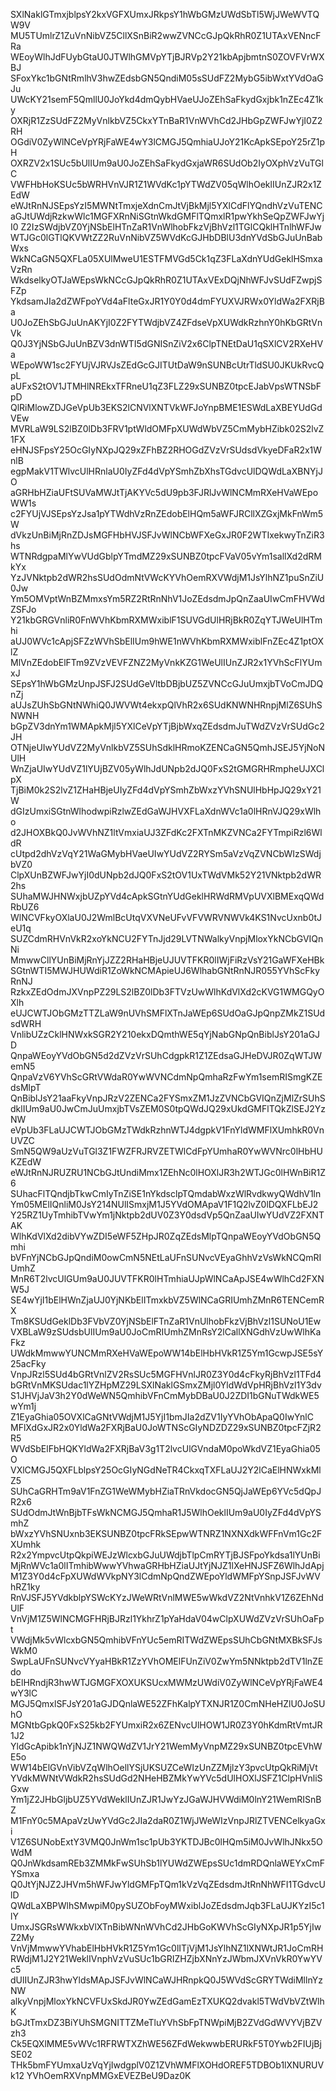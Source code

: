 SXlNaklGTmxjblpsY2kxVGFXUmxJRkpsY1hWbGMzUWdSbTl5WjJWeWVTQW9V
MU5TUmlrZ1ZuVnNibVZ5CllXSnBiR2wwZVNCcGJpQkRhR0Z1UTAxVENncFRa
WEoyWlhJdFUybGtaU0JTWlhGMVpYTjBJRVp2Y21kbApjbmtnS0ZOVFVrWXBJ
SFoxYkc1bGNtRmlhV3hwZEdsbGN5QndiM05sSUdFZ2MybG5ibWxtYVdOaGJu
UWcKY21semF5QmllU0JoYkd4dmQybHVaeUJoZEhSaFkydGxjbk1nZEc4Z1ky
OXRjR1ZzSUdFZ2MyVnlkbVZ5CkxYTnBaR1VnWVhCd2JHbGpZWFJwYjI0Z2RH
OGdiV0ZyWlNCeVpYRjFaWE4wY3lCMGJ5QmhiaUJoY21KcApkSEpoY25rZ1pH
OXRZV2x1SUc5bUlIUm9aU0JoZEhSaFkydGxjaWR6SUdOb2IyOXphVzVuTGlC
VWFHbHoKSUc5bWRHVnVJR1Z1WVdKc1pYTWdZV05qWlhOeklIUnZJR2x1ZEdW
eWJtRnNJSEpsYzI5MWNtTmxjeXdnCmJtVjBkMjl5YXlCdFlYQndhVzVuTENC
aGJtUWdjRzkwWlc1MGFXRnNiSGtnWkdGMFlTQmxlR1pwYkhSeQpZWFJwYjI0
Z2IzSWdjbVZ0YjNSbElHTnZaR1VnWlhobFkzVjBhVzl1TGlCQklHTnlhWFJw
WTJGc0lGTlQKVWtZZ2RuVnNibVZ5WVdKcGJHbDBlU3dnYVdSbGJuUnBabWxs
WkNCaGN5QXFLa05XUlMweU1ESTFMVGd5Ck1qZ3FLaXdnYUdGeklHSmxaVzRn
WkdselkyOTJaWEpsWkNCcGJpQkRhR0Z1UTAxVExDQjNhWFJvSUdFZwpjSFZp
YkdsamJIa2dZWFpoYVd4aFlteGxJR1Y0Y0d4dmFYUXVJRWx0YldWa2FXRjBa
U0JoZEhSbGJuUnAKYjI0Z2FYTWdjbVZ4ZFdseVpXUWdkRzhnY0hKbGRtVnVk
Q0J3YjNSbGJuUnBZV3dnWTI5dGNISnZiV2x6ClpTNEtDaU1qSXlCV2RXeHVa
WEpoWW1sc2FYUjVJRVJsZEdGcGJITUtDaW9nSUNBcUtrTldSU0JKUkRvcQpL
aUFxS2tOV1JTMHlNREkxTFRneU1qZ3FLZ29xSUNBZ0tpcEJabVpsWTNSbFpD
QlRiMlowZDJGeVpUb3EKS2lCNVlXNTVkWFJoYnpBME1ESWdLaXBEYUdGdVEw
MVRLaW9LS2lBZ0lDb3FRV1ptWldOMFpXUWdWbVZ5CmMybHZibk02S2lvZ1FX
eHNJSFpsY25OcGIyNXpJQ29xZFhBZ2RHOGdZVzVrSUdsdVkyeDFaR2x1WnlB
egpMakV1TWlvcUlHRnlaU0IyZFd4dVpYSmhZbXhsTGdvcUlDQWdLaXBNYjJO
aGRHbHZiaUFtSUVaMWJtTjAKYVc5dU9pb3FJRlJvWlNCMmRXeHVaWEpoWW1s
c2FYUjVJSEpsYzJsa1pYTWdhVzRnZEdobElHQm5aWFJRCllXZGxjMkFnWm5W
dVkzUnBiMjRnZDJsMGFHbHVJSFJvWlNCbWFXeGxJR0F2WTIxekwyTnZiR3hs
WTNRdgpaMlYwVUdGblpYTmdMZ29xSUNBZ0tpcFVaV05vYm1sallXd2dRMkYx
YzJVNktpb2dWR2hsSUdOdmNtVWcKYVhOemRXVWdjM1JsYlhNZ1puSnZiU0Jw
Ym5OMVptWnBZMmxsYm5RZ2RtRnNhV1JoZEdsdmJpQnZaaUIwCmFHVWdZSFJo
Y21kbGRGVnliR0FnWVhKbmRXMWxiblF1SUVGdUlHRjBkR0ZqYTJWeUlHTmhi
aUJ0WVc1cApjSFZzWVhSbElIUm9hWE1nWVhKbmRXMWxiblFnZEc4Z1ptOXlZ
MlVnZEdobElFTm9ZVzVEVFZNZ2MyVnkKZG1WeUlIUnZJR2x1YVhScFlYUmxJ
SEpsY1hWbGMzUnpJSFJ2SUdGeVltbDBjbUZ5ZVNCcGJuUmxjbTVoCmJDQnZj
aUJsZUhSbGNtNWhiQ0JWVWt4ekxpQlVhR2x6SUdKNWNHRnpjMlZ6SUhSNWNH
bGpZV3dnYm1WMApkMjl5YXlCeVpYTjBjbWxqZEdsdmJuTWdZVzVrSUdGc2JH
OTNjeUIwYUdVZ2MyVnlkbVZ5SUhSdklHRmoKZENCaGN5QmhJSEJ5YjNoNUlH
WnZjaUIwYUdVZ1lYUjBZV05yWlhJdUNpb2dJQ0FxS2tGMGRHRmpheUJXClpX
TjBiM0k2S2lvZ1ZHaHBjeUIyZFd4dVpYSmhZbWxzYVhSNUlHbHpJQ29xY21W
dGIzUmxiSGtnWlhodwpiRzlwZEdGaWJHVXFLaXdnWVc1a0lHRnVJQ29xWlho
d2JHOXBkQ0JvWVhNZ1ltVmxiaUJ3ZFdKc2FXTnMKZVNCa2FYTmpiRzl6WldR
cUtpd2dhVzVqY21WaGMybHVaeUIwYUdVZ2RYSm5aVzVqZVNCbWIzSWdjbVZ0
ClpXUnBZWFJwYjI0dUNpb2dJQ0FxS2tOV1UxTWdVMk52Y21VNktpb2dWR2hs
SUhaMWJHNWxjbUZpYVd4cApkSGtnYUdGeklHRWdRMVpUVXlBMExqQWdRbUZ6
WlNCVFkyOXlaU0J2WmlBcUtqVXVNeUFvVFVWRVNWVk4KS1NvcUxnb0tJeU1q
SUZCdmRHVnVkR2xoYkNCU2FYTnJjd29LVTNWalkyVnpjMloxYkNCbGVIQnNi
MmwwCllYUnBiMjRnYjJZZ2RHaHBjeUJUVTFKR0lIWjFiRzVsY21GaWFXeHBk
SGtnWTI5MWJHUWdiR1ZoWkNCMApieUJ6WlhabGNtRnNJR055YVhScFkyRnNJ
RzkxZEdOdmJXVnpPZ29LS2lBZ0lDb3FTVzUwWlhKdVlXd2cKVG1WMGQyOXlh
eUJCWTJObGMzTTZLaW9nUVhSMFlXTnJaWEp6SUdOaGJpQnpZMkZ1SUdsdWRH
VnlibUZzCklHNWxkSGR2Y210ekxDQmthWE5qYjNabGNpQnBiblJsY201aGJD
QnpaWEoyYVdObGN5d2dZVzVrSUhCdgpkR1Z1ZEdsaGJHeDVJR0ZqWTJWemN5
QnpaVzV6YVhScGRtVWdaR0YwWVNCdmNpQmhaRzFwYm1semRISmgKZEdsMlpT
QnBiblJsY21aaFkyVnpJRzV2ZENCa2FYSmxZM1JzZVNCbGVIQnZjMlZrSUhS
dklIUm9aU0JwCmJuUmxjbTVsZEM0S0tpQWdJQ29xUkdGMFlTQkZlSEJ2YzNW
eVpUb3FLaUJCWTJObGMzTWdkRzhnWTJ4dgpkV1FnYldWMFlXUmhkR0VnUVZC
SmN5QW9aUzVuTGl3Z1FWZFRJRVZETWlCdFpYUmhaR0YwWVNrc0lHbHUKZEdW
eWJtRnNJRUZRU1NCbGJtUndiMmx1ZEhNc0lHOXlJR3h2WTJGc0lHWnBiR1Z6
SUhacFlTQndjbTkwCmIyTnZiSE1nYkdsclpTQmdabWxzWlRvdkwyQWdhV1ln
Ym05MElIQnliM0JsY214NUlISmxjM1J5YVdOMApaV1F1Q2lvZ0lDQXFLbEJ2
Y25RZ1UyTmhibTVwYm1jNktpb2dUV0Z3Y0dsdVp5QnZaaUIwYUdVZ2FXNTAK
WlhKdVlXd2dibVYwZDI5eWF5ZHpJR0ZqZEdsMlpTQnpaWEoyYVdObGN5Qmhi
bVFnYjNCbGJpQndiM0owCmN5NEtLaUFnSUNvcVEyaGhhVzVsWkNCQmRIUmhZ
MnR6T2lvcUlGUm9aU0JUVTFKR0lHTmhiaUJpWlNCaApJSE4wWlhCd2FXNW5J
SE4wYjI1bElHWnZjaUJ0YjNKbElITmxkbVZ5WlNCaGRIUmhZMnR6TENCemRX
Tm8KSUdGeklDb3FVbVZ0YjNSbElFTnZaR1VnUlhobFkzVjBhVzl1SUNoU1Ew
VXBLaW9zSUdsbUlIUm9aU0JoCmRIUmhZMnRsY2lCallXNGdhVzUwWlhKaFkz
UWdkMmwwYUNCMmRXeHVaWEpoWW14bElHbHVkR1Z5Ym1GcwpJSE5sY25acFky
VnpJRzl5SUd4bGRtVnlZV2RsSUc5MGFHVnlJR0Z3Y0d4cFkyRjBhVzl1TFd4
bGRtVnMKSUdac1lYZHpMZ29LSXlNaklGSmxZMjl0YldWdVpHRjBhVzl1Y3dv
S1JHVjJaV3h2Y0dWeWN5QmhibVFnCmMybDBaU0J2ZDI1bGNuTWdkWE5wYm1j
Z1EyaGhia05OVXlCaGNtVWdjM1J5YjI1bmJIa2dZV1IyYVhObApaQ0IwYnlC
MFlXdGxJR2x0YldWa2FXRjBaU0JoWTNScGIyNDZDZ29xSUNBZ0tpcFZjR2R5
WVdSbElFbHQKYldWa2FXRjBaV3g1T2lvcUlGVndaM0poWkdVZ1EyaGhia05O
VXlCMGJ5QXFLblpsY25OcGIyNGdNeTR4CkxqTXFLaUJ2Y2lCaElHNWxkMlZ5
SUhCaGRHTm9aV1FnZG1WeWMybHZiaTRnVkdocGN5QjJaWEp6YVc5dQpJR2x6
SUdOdmJtWnBjbTFsWkNCMGJ5QmhaR1J5WlhOeklIUm9aU0IyZFd4dVpYSmhZ
bWxzYVhSNUxnb3EKSUNBZ0tpcFRkSEpwWTNRZ1NXNXdkWFFnVm1Gc2FXUmhk
R2x2YmpvcUtpQkpiWEJzWlcxbGJuUWdjbTlpCmRYTjBJSFpoYkdsa1lYUnBi
MjRnWVc1a0lITmhibWwwYVhwaGRHbHZiaUJtYjNJZ1lXeHNJSFZ6WlhJdApj
M1Z3Y0d4cFpXUWdWVkpNY3lCdmNpQndZWEpoYldWMFpYSnpJSFJvWVhRZ1ky
RnVJSFJ5YVdkblpYSWcKYzJWeWRtVnlMWE5wWkdVZ2NtVnhkV1Z6ZEhNdUlF
VnVjM1Z5WlNCMGFHRjBJRzl1YkhrZ1pYaHdaV04wClpXUWdZVzVrSUhOaFpt
VWdjMk5vWlcxbGN5QmhibVFnYUc5emRITWdZWEpsSUhCbGNtMXBkSFJsWkM0
SwpLaUFnSUNvcVYyaHBkR1ZzYVhOMElFUnZiV0ZwYm5NNktpb2dTV1lnZEdo
bElHRndjR3hwWTJGMGFXOXUKSUcxMWMzUWdiV0ZyWlNCeVpYRjFaWE4wY3lC
MGJ5QmxlSFJsY201aGJDQnlaWE52ZFhKalpYTXNJR1Z0CmNHeHZlU0JoSUhO
MGNtbGpkQ0FxS25kb2FYUmxiR2x6ZENvcUlHOW1JR0Z3Y0hKdmRtVmtJR1J2
YldGcApibk1nYjNJZ1NWQWdZV1JrY21WemMyVnpMZ29xSUNBZ0tpcEVhWE5o
WW14bElGVnVibVZqWlhOellYSjUKSUZCeWIzUnZZMjlzY3pvcUtpQkRiMjVt
YVdkMWNtVWdkR2hsSUdGd2NHeHBZMkYwYVc5dUlHOXlJSFZ1ClpHVnliSGxw
Ym1jZ2JHbGljbUZ5YVdWeklIUnZJR1JwYzJGaWJHVWdiM0lnY21WemRISnBZ
M1FnY0c5MApaVzUwYVdGc2JIa2daR0Z1WjJWeWIzVnpJRlZTVENCelkyaGxi
V1Z6SUNobExtY3VMQ0JnWm1sc1pUb3YKTDJBc0lHQm5iM0JvWlhJNkx5OWdM
Q0JnWkdsamREb3ZMMkFwSUhSb1lYUWdZWEpsSUc1dmRDQnlaWEYxCmFYSmxa
Q0JtYjNJZ2JHVm5hWFJwYldGMFpTQm1kVzVqZEdsdmJtRnNhWFI1TGdvcUlD
QWdLaXBPWlhSMwpiM0pySUZObFoyMWxiblJoZEdsdmJqb3FLaUJKYzI5c1lY
UmxJSGRsWWkxbVlXTnBibWNnWVhCd2JHbGoKWVhScGIyNXpJR1p5YjIwZ2My
VnVjMmwwYVhabElHbHVkR1Z5Ym1Gc0lITjVjM1JsYlhNZ1lXNWtJR1JoCmRH
RWdjM1J2Y21WeklIVnphVzVuSUc1bGRIZHZjbXNnYzJWbmJXVnVkR0YwYVc5
dUlIUnZJR3hwYldsMApJSFJvWlNCaWJHRnpkQ0J5WVdScGRYTWdiMllnYzNW
alkyVnpjMloxYkNCVFUxSkdJR0YwZEdGamEzTXUKQ2dvakl5TWdVbVZtWlhK
bGJtTmxDZ3BiYUhSMGNITTZMeTluYVhSbFpTNWpiMjB2ZVdGdWVYVjBZVzh3
Ck5EQXlMME5vWVc1RFRWTXZhWE56ZFdWekwwbERURkF5T0Ywb2FIUjBjSE02
THk5bmFYUmxaUzVqYjIwdgplV0Z1ZVhWMFlXOHdOREF5TDBOb1lXNURUVk12
YVhOemRXVnpMMGxEVEZBeU9Daz0K
